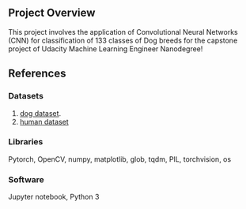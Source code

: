 

## Project Overview

This project involves the application of Convolutional Neural Networks (CNN) for classification of 133 classes of Dog breeds for the capstone project of Udacity Machine Learning Engineer Nanodegree!


## References

### Datasets
1. [dog dataset](https://s3-us-west-1.amazonaws.com/udacity-aind/dog-project/dogImages.zip).
2. [human dataset](http://vis-www.cs.umass.edu/lfw/lfw.tgz) 

### Libraries
Pytorch, OpenCV, numpy, matplotlib, glob, tqdm, PIL, torchvision, os

### Software
Jupyter notebook, Python 3
